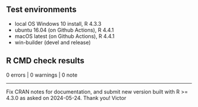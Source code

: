 ## Test environments
* local OS Windows 10 install, R 4.3.3
* ubuntu 16.04 (on Github Actions), R 4.4.1
* macOS latest (on Github Actions), R 4.4.1
* win-builder (devel and release)

## R CMD check results

0 errors | 0 warnings | 0 note


---

Fix CRAN notes for documentation, and submit new version built with R >= 4.3.0 as asked on 2024-05-24.
Thank you!
Victor


